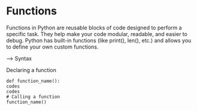 # Functions 
Functions in Python are reusable blocks of code designed to perform a specific task. They help make your code modular, readable, and easier to debug. Python has built-in functions (like print(), len(), etc.) and allows you to define your own custom functions.

--> Syntax

Declaring a function

    def function_name():
    codes
    codes
    # Calling a function
    function_name()